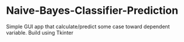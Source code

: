 # Naive-Bayes-Classifier-Prediction
Simple GUI app that calculate/predict some case toward dependent variable. Build using Tkinter
